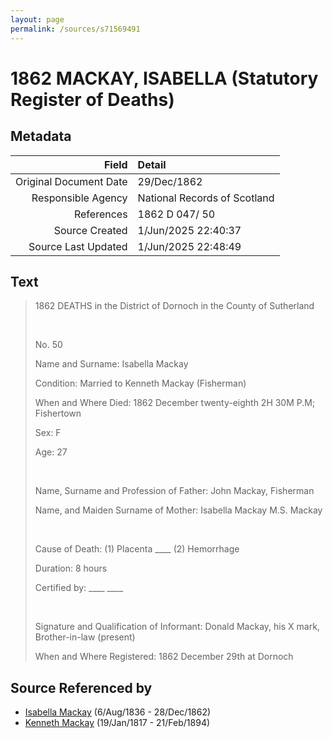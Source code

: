 ```yaml
---
layout: page
permalink: /sources/s71569491
---
```


# 1862 MACKAY, ISABELLA (Statutory Register of Deaths)

## Metadata

Field | Detail
---:|:---
Original Document Date | 29/Dec/1862
Responsible Agency | National Records of Scotland
References | 1862 D 047/ 50
Source Created | 1/Jun/2025 22:40:37
Source Last Updated | 1/Jun/2025 22:48:49

## Text

> 1862 DEATHS in the District of Dornoch in the County of Sutherland
>
> <br/>
>
> No. 50
>
> Name and Surname: Isabella Mackay
>
> Condition: Married to Kenneth Mackay (Fisherman)
>
> When and Where Died: 1862 December twenty-eighth 2H 30M P.M; Fishertown
>
> Sex: F
>
> Age: 27
>
> <br/>
>
> Name, Surname and Profession of Father: John Mackay, Fisherman
>
> Name, and Maiden Surname of Mother: Isabella Mackay M.S. Mackay
>
> <br/>
>
> Cause of Death: (1) Placenta ____ (2) Hemorrhage
>
> Duration: 8 hours
>
> Certified by: ____ ____ 
>
> <br/>
>
> Signature and Qualification of Informant: Donald Mackay, his X mark, Brother-in-law (present)
>
> When and Where Registered: 1862 December 29th at Dornoch
>

## Source Referenced by

* [Isabella Mackay](../people/@32127758@-isabella-mackay-b1836-8-6-d1862-12-28.md) (6/Aug/1836 - 28/Dec/1862)
* [Kenneth Mackay](../people/@21362348@-kenneth-mackay-b1817-1-19-d1894-2-21.md) (19/Jan/1817 - 21/Feb/1894)

